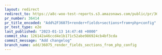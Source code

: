 ```yaml
---
layout: redirect
redirect_to: https://a8c-woo-test-reports.s3.amazonaws.com/public/pr/36414/e2e/index.html
pr_number: 36414
pr_title_encoded: "Add%2F36075+render+fields+sections+from+php+config"
pr_test_type: e2e
last_published: "2023-01-13 14:47:48 +0000"
commit_sha: 126142a46ccd4e1b171c52abe986924cb4bf3cda
commit_message: "Add changelog"
branch_name: add/36075_render_fields_sections_from_php_config
---
```


